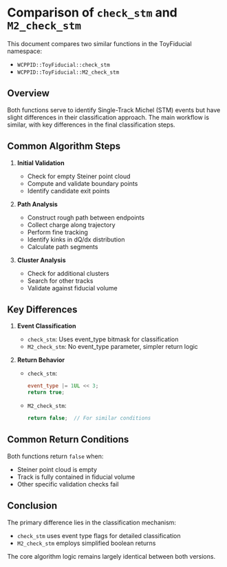 # Comparison of `check_stm` and `M2_check_stm`

This document compares two similar functions in the ToyFiducial namespace:
- `WCPPID::ToyFiducial::check_stm`
- `WCPPID::ToyFiducial::M2_check_stm`

## Overview

Both functions serve to identify Single-Track Michel (STM) events but have slight differences in their classification approach. The main workflow is similar, with key differences in the final classification steps.

## Common Algorithm Steps

1. **Initial Validation**
   - Check for empty Steiner point cloud
   - Compute and validate boundary points
   - Identify candidate exit points

2. **Path Analysis**
   - Construct rough path between endpoints
   - Collect charge along trajectory
   - Perform fine tracking
   - Identify kinks in dQ/dx distribution
   - Calculate path segments

3. **Cluster Analysis**
   - Check for additional clusters
   - Search for other tracks
   - Validate against fiducial volume

## Key Differences

1. **Event Classification**
   - `check_stm`: Uses event_type bitmask for classification
   - `M2_check_stm`: No event_type parameter, simpler return logic

2. **Return Behavior**
   - `check_stm`:
     ```cpp
     event_type |= 1UL << 3;
     return true;
     ```
   - `M2_check_stm`:
     ```cpp
     return false;  // For similar conditions
     ```

## Common Return Conditions

Both functions return `false` when:
- Steiner point cloud is empty
- Track is fully contained in fiducial volume
- Other specific validation checks fail

## Conclusion

The primary difference lies in the classification mechanism:
- `check_stm` uses event type flags for detailed classification
- `M2_check_stm` employs simplified boolean returns

The core algorithm logic remains largely identical between both versions.